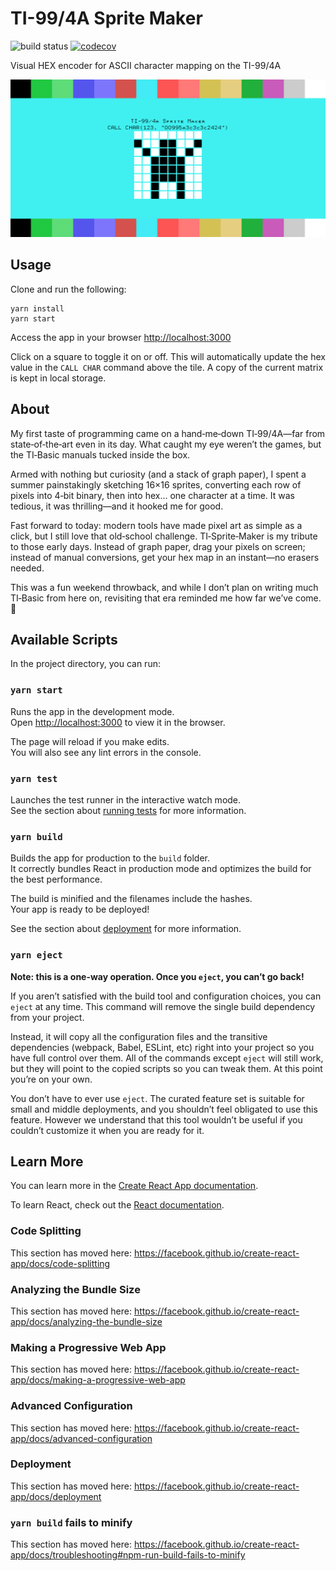 # TI-99/4A Sprite Maker
![build status](https://github.com/dfederspiel/ti-sprite-maker/actions/workflows/azure-static-web-apps-proud-hill-0971b0010.yml/badge.svg)
[![codecov](https://codecov.io/gh/dfederspiel/ti-sprite-maker/branch/main/graph/badge.svg?token=8HKDQX4PCR)](https://codecov.io/gh/dfederspiel/ti-sprite-maker)  

Visual HEX encoder for ASCII character mapping on the TI-99/4A 

![TI-99/4A Sprite Maker](/TI-99.png)

## Usage

Clone and run the following:
```
yarn install
yarn start
```

Access the app in your browser [http://localhost:3000](http://localhost:3000)

Click on a square to toggle it on or off. This will automatically update the hex value in the `CALL CHAR` command above the tile. A copy of the current matrix is kept in local storage.

## About
My first taste of programming came on a hand‑me‑down TI‑99/4A—far from state‑of‑the‑art even in its day. What caught my eye weren’t the games, but the TI‑Basic manuals tucked inside the box.

Armed with nothing but curiosity (and a stack of graph paper), I spent a summer painstakingly sketching 16×16 sprites, converting each row of pixels into 4‑bit binary, then into hex… one character at a time. It was tedious, it was thrilling—and it hooked me for good.

Fast forward to today: modern tools have made pixel art as simple as a click, but I still love that old‑school challenge. TI‑Sprite‑Maker is my tribute to those early days. Instead of graph paper, drag your pixels on screen; instead of manual conversions, get your hex map in an instant—no erasers needed.

This was a fun weekend throwback, and while I don’t plan on writing much TI‑Basic from here on, revisiting that era reminded me how far we’ve come. 🚀

## Available Scripts

In the project directory, you can run:

### `yarn start`

Runs the app in the development mode.<br />
Open [http://localhost:3000](http://localhost:3000) to view it in the browser.

The page will reload if you make edits.<br />
You will also see any lint errors in the console.

### `yarn test`

Launches the test runner in the interactive watch mode.<br />
See the section about [running tests](https://facebook.github.io/create-react-app/docs/running-tests) for more information.

### `yarn build`

Builds the app for production to the `build` folder.<br />
It correctly bundles React in production mode and optimizes the build for the best performance.

The build is minified and the filenames include the hashes.<br />
Your app is ready to be deployed!

See the section about [deployment](https://facebook.github.io/create-react-app/docs/deployment) for more information.

### `yarn eject`

**Note: this is a one-way operation. Once you `eject`, you can’t go back!**

If you aren’t satisfied with the build tool and configuration choices, you can `eject` at any time. This command will remove the single build dependency from your project.

Instead, it will copy all the configuration files and the transitive dependencies (webpack, Babel, ESLint, etc) right into your project so you have full control over them. All of the commands except `eject` will still work, but they will point to the copied scripts so you can tweak them. At this point you’re on your own.

You don’t have to ever use `eject`. The curated feature set is suitable for small and middle deployments, and you shouldn’t feel obligated to use this feature. However we understand that this tool wouldn’t be useful if you couldn’t customize it when you are ready for it.

## Learn More

You can learn more in the [Create React App documentation](https://facebook.github.io/create-react-app/docs/getting-started).

To learn React, check out the [React documentation](https://reactjs.org/).

### Code Splitting

This section has moved here: https://facebook.github.io/create-react-app/docs/code-splitting

### Analyzing the Bundle Size

This section has moved here: https://facebook.github.io/create-react-app/docs/analyzing-the-bundle-size

### Making a Progressive Web App

This section has moved here: https://facebook.github.io/create-react-app/docs/making-a-progressive-web-app

### Advanced Configuration

This section has moved here: https://facebook.github.io/create-react-app/docs/advanced-configuration

### Deployment

This section has moved here: https://facebook.github.io/create-react-app/docs/deployment

### `yarn build` fails to minify

This section has moved here: https://facebook.github.io/create-react-app/docs/troubleshooting#npm-run-build-fails-to-minify
